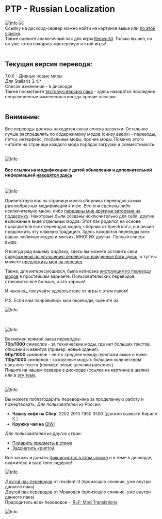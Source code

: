 # PTP - Russian Localization

![Info](https://i.imgur.com/nKBbQJt.png?raw=true "Info")
[<img src="https://i.imgur.com/gxLPVNT.png">](https://discord.gg/dFpRSPn)<br>
Ссылку на дискорд-сервер можно найти на картинке выше или [по этой ссылке](https://discord.gg/dFpRSPn]).<br>
Также оцените аналогичный пак для игры [Rimworld](https://steamcommunity.com/sharedfiles/filedetails/?id=2669554222]). Только вышел, но он уже готов покорять мастерскую и этой игры!<br><br>
## Текущая версия перевода:
7.0.0 - Дивные новые миры<br>
Для Stellaris 3.4.*<br>
Список изменений - в дискорде.<br>
Также посмотрите [тестовую версию пака](https://steamcommunity.com/sharedfiles/filedetails/?id=2788940743) - здесь находятся последние непроверенные изменения и иногда прочие плюшки.<br><br>
 
## Внимание:
Все переводы должны находится снизу списка загрузки. Остальное лучше распределять по содержимому модов (снизу вверх) - переводы, патчи, интерфейс, глобальные моды, прочие моды. Помимо этого читайте на странице каждого мода порядок загрузки и совместимость.<br><br>
 
 
![Info](https://i.imgur.com/PBugLiD.png?raw=true "Info")
#### **Все ссылки на модификации с датой обновления и дополнительной информацией** [находятся здесь](https://docs.google.com/spreadsheets/d/1LFD00sF-k4SI08B3Y1Q5aRQDq5R53H19-lE8kpT37P4)<br><br>
 
 ![Info](https://i.imgur.com/3sSkNJa.png?raw=true "Info")
 
Приветствую вас на странице моего сборника переводов самых разнообразных модификаций к игре. Все они сделаны либо исключительно мною, либо [переданы мне другими авторами на поддержку](steamcommunity.com/workshop/filedetails/discussion/1375388095/1639789306574994327). Некоторые были созданы исключительно для себя, другие выложены в виде отдельных модов. Этот пак родился на основе прародителя всех переводов модов, сборник от Spectrum'а, и я решил продолжить эту славную традицию.
Здесь находятся переводы всех ваших любимых модов и многих, МНОГИХ других. Полный список выше.
 
Я всегда рад вашему фидбеку, здесь вы можете оставить свои [предложения по улучшению перевода и найденные баги здесь](steamcommunity.com/workshop/filedetails/discussion/1375388095/1694919808758250303), а тут вы можете [предложить мод на перевод](steamcommunity.com/workshop/filedetails/discussion/1375388095/1694919808758254406).
 
Также, для интересующихся, была написана [инструкция по переводу модов](steamcommunity.com/workshop/filedetails/discussion/1375388095/1636410430552606409) в простейшем варианте. Пользовательских переводов становится всё больше, и это хорошо!
 
И наконец, получайте удовольствие от игры с этим паком!
 
P.S. Если вам понравились мои переводы, оцените их:
 
![Info](https://i.imgur.com/fVVaDCS.gif)<br><br><br>
 
![Info](https://i.imgur.com/dS5SQdd.png)
 
Возможен прямой заказ переводов:<br>
**70р/1000** символов - за технические моды, где нет больших текстов, описаний и ивентов (пример: новые здания).<br>
**90р/1000** символов - нечто среднее между пунктами выше и ниже.<br>
**110р/1000** символов - за крупные моды с большим количеством связного текста (пример: новые цепочки раскопок).<br>
Пишите на нашем сервере в дискорде (ссылка на картинке в шапке) или в [эту тему](steamcommunity.com/workshop/filedetails/discussion/1375388095/3053985636036498968).<br><br>
 
![Info](https://i.imgur.com/MASuhag.png)
 
Вы можете поблагодарить переводчика за проделанную работу и пожертвовать:
*Для пользователей из России*:
* **Чашку кофе на Сбер**: 2202 2010 7950 3500 (должно вывести Кирилл К.)
* **Кружку чая на** [QIWI](qiwi.com/n/PACAS)

*Для пользователей из других стран*:
* [Подарить предметы в стиме](https://steamcommunity.com/tradeoffer/new/?partner=93729960&token=dgWxX8tO)
* [Задонатить криптой](https://imgur.com/0fj73x1)
 
Все заказы и донаты [фиксируются в этом списке](https://steamcommunity.com/workshop/filedetails/discussion/1375388095/1626286205708829616) и в теме в дискорде, окажитесь и вы в топе лидеров!
 
![Info](https://i.imgur.com/cFILDGs.png)

[Другой пак переводов](steamcommunity.com/sharedfiles/filedetails/?id=1670045745]) от resident-tt (произошло слияние, уже внутри данного пака)<br>
[Другой пак переводов](steamcommunity.com/sharedfiles/filedetails/?id=1327672711) от Мраковея (произошло слияние, уже внутри данного пака)<br>
Прародитель всех переводов - [!RLF: Mod Translations](steamcommunity.com/sharedfiles/filedetails/?id=884470271)<br>
 
![Info](https://i.imgur.com/ScZQ6B7.png)